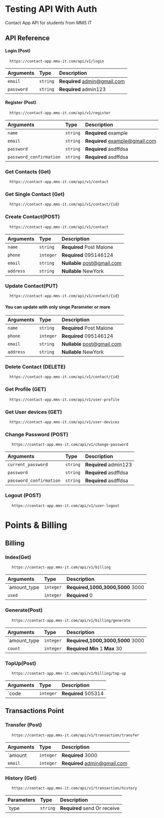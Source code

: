 
# Testing API With Auth

Contact App API for students from MMS IT


## API Reference

#### Login (Post)

```http
  https://contact-app.mms-it.com/api/v1/login
```

| Arguments | Type     | Description                |
| :-------- | :------- | :------------------------- |
| `email` | `string` | **Required** admin@gmail.com |
| `password` | `string` | **Required** admin123 |


#### Register (Post)

```http
  https://contact-app.mms-it.com/api/v1/register
```

| Arguments | Type     | Description                |
| :-------- | :------- | :------------------------- |
| `name` | `string` | **Required** example |
| `email` | `string` | **Required** example@gmail.com |
| `password` | `string` | **Required** asdffdsa |
| `password_confirmation` | `string` | **Required** asdffdsa |




### Get Contacts (Get)

```http
  https://contact-app.mms-it.com/api/v1/contact
```


### Get Single Contact (Get)

```http
  https://contact-app.mms-it.com/api/v1/contact/{id}
```

### Create Contact(POST)

```http
  https://contact-app.mms-it.com/api/v1/contact
```

| Arguments | Type     | Description                |
| :-------- | :------- | :------------------------- |
| `name` | `string` | **Required** Post Malone |
| `phone` | `integer` | **Required** 095146124 |
| `email` | `string` | **Nullable** post@gmail.com |
| `address` | `string` | **Nullable** NewYork |

### Update Contact(PUT)

```http
  https://contact-app.mms-it.com/api/v1/contact/{id}
```
  #### You can update with only singe Parameter or more
| Arguments | Type     | Description                |
| :-------- | :------- | :------------------------- |
| `name` | `string` | **Required** Post Malone |
| `phone` | `integer` | **Required** 095146124 |
| `email` | `string` | **Nullable** post@gmail.com |
| `address` | `string` | **Nullable** NewYork |

### Delete Contact (DELETE)

```http
  https://contact-app.mms-it.com/api/v1/contact/{id}
```






### Get Profile (GET)

```http
  https://contact-app.mms-it.com/api/v1/user-profile
```


### Get User devices (GET)

```http
  https://contact-app.mms-it.com/api/v1/user-devices
```

### Change Password (POST)

```http
   https://contact-app.mms-it.com/api/v1/change-password
```

| Arguments | Type     | Description                |
| :-------- | :------- | :------------------------- |
| `current_password` | `string` | **Required** admin123 |
| `password` | `string` | **Required** asdffdsa |
| `password_confirmation` | `string` | **Required** asdffdsa |

### Logout (POST)

```http
   https://contact-app.mms-it.com/api/v1/user-logout
```

# Points & Billing

## Billing

### Index(Get)
```http
   https://contact-app.mms-it.com/api/v1/billing
  ```

| Arguments | Type     | Description                |
| :-------- | :------- | :------------------------- |
| `amount_type | `integer` | **Required,1000,3000,5000** 3000 |
| `used` | `integer` | **Required** 0 |

### Generate(Post)
```http
   https://contact-app.mms-it.com/api/v1/billing/generate
  ```

| Arguments | Type     | Description                |
| :-------- | :------- | :------------------------- |
| `amount_type | `integer` | **Required,1000,3000,5000** 3000 |
| `count` | `integer` | **Required** **Min** 1  **Max** 30|

### TopUp(Post)
```http
   https://contact-app.mms-it.com/api/v1/billing/top-up
  ```

| Arguments | Type     | Description                |
| :-------- | :------- | :------------------------- |
| `code | `integer` | **Required** 505314 |


## Transactions Point

### Transfer (Post)
```http
   https://contact-app.mms-it.com/api/v1/transaction/transfer
  ```

| Arguments | Type     | Description                |
| :-------- | :------- | :------------------------- |
| `amount | `integer` | **Required** 3000 |
| `email` | `integer` | **Required** admin@gmail.com|

### History (Get)
```http
   https://contact-app.mms-it.com/api/v1/transaction/history
  ```

| Parameters | Type     | Description                |
| :-------- | :------- | :------------------------- |
| `type | `string` | **Required** send Or receive |
